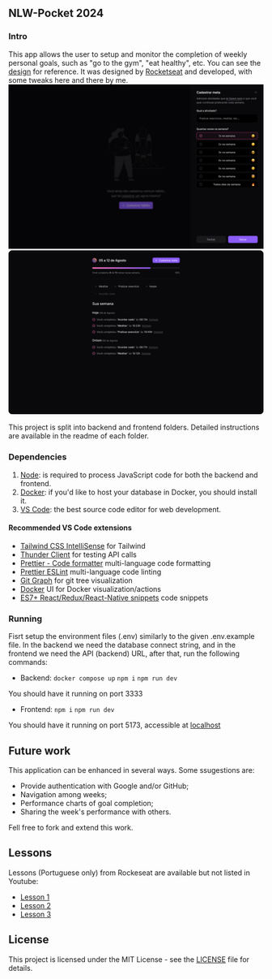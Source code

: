 ## NLW-Pocket 2024

### Intro

This app allows the user to setup and monitor the completion of weekly personal goals, such as "go to the gym", "eat healthy", etc. You can see the [design](<https://www.figma.com/design/rgwQTqaSQyFPn2RZDHG1Pw/NLW-Pocket-JS-%E2%80%A2-in.orbit-(Community)>) for reference. It was designed by [Rocketseat](https://www.rocketseat.com.br/) and developed, with some tweaks here and there by me.
![Main page](screenshot1.png)
![Weekly Goals](screenshot2.png)

This project is split into backend and frontend folders. Detailed instructions are available in the readme of each folder.

### Dependencies

1. [Node](https://nodejs.org/en): is required to process JavaScript code for both the backend and frontend.
2. [Docker](https://www.docker.com/): if you'd like to host your database in Docker, you should install it.
3. [VS Code](https://code.visualstudio.com/): the best source code editor for web development.

#### Recommended VS Code extensions

- [Tailwind CSS IntelliSense](https://marketplace.visualstudio.com/items?itemName=bradlc.vscode-tailwindcss) for Tailwind
- [Thunder Client](https://marketplace.visualstudio.com/items?itemName=rangav.vscode-thunder-client) for testing API calls
- [Prettier - Code formatter](https://marketplace.visualstudio.com/items?itemName=esbenp.prettier-vscode) multi-language code formatting
- [Prettier ESLint](https://marketplace.visualstudio.com/items?itemName=rvest.vs-code-prettier-eslint) multi-language code linting
- [Git Graph](https://marketplace.visualstudio.com/items?itemName=mhutchie.git-graph) for git tree visualization
- [Docker](https://marketplace.visualstudio.com/items?itemName=ms-azuretools.vscode-docker) UI for Docker visualization/actions
- [ES7+ React/Redux/React-Native snippets](https://marketplace.visualstudio.com/items?itemName=dsznajder.es7-react-js-snippets) code snippets

### Running

Fisrt setup the environment files (.env) similarly to the given .env.example file. In the backend we need the database connect string, and in the frontend we need the API (backend) URL, after that, run the following commands:

- Backend:
  `docker compose up`
  `npm i`
  `npm run dev`

You should have it running on port 3333

- Frontend:
  `npm i`
  `npm run dev`

You should have it running on port 5173, accessible at [localhost](http://localhost:5173)

## Future work

This application can be enhanced in several ways. Some ssugestions are:

- Provide authentication with Google and/or GitHub;
- Navigation among weeks;
- Performance charts of goal completion;
- Sharing the week's performance with others.

Fell free to fork and extend this work.

## Lessons

Lessons (Portuguese only) from Rockeseat are available but not listed in Youtube:

- [Lesson 1](https://www.youtube.com/watch?v=d_UqdbV7SG4)
- [Lesson 2](https://www.youtube.com/watch?v=YH5eBYLSD0c)
- [Lesson 3](https://www.youtube.com/watch?v=JDCr3HqBOJc)

## License

This project is licensed under the MIT License - see the [LICENSE](./LICENSE.md) file for details.
